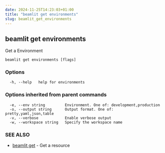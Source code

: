 ```yaml
---
date: 2024-11-25T14:23:03+01:00
title: "beamlit get environments"
slug: beamlit_get_environments
---
```

## beamlit get environments

Get a Environment

```
beamlit get environments [flags]
```

### Options

```
  -h, --help   help for environments
```

### Options inherited from parent commands

```
  -e, --env string         Environment. One of: development,production
  -o, --output string      Output format. One of: pretty,yaml,json,table
  -v, --verbose            Enable verbose output
  -w, --workspace string   Specify the workspace name
```

### SEE ALSO

* [beamlit get](beamlit_get.md)	 - Get a resource


